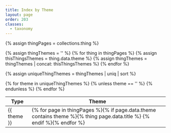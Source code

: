 ```yaml
---
title: Index by Theme
layout: page
order: 203
classes: 
  - taxonomy
---
```


{% assign thingPages = collections.thing %}

{% assign thingThemes = '' %}
{% for thing in thingPages %}
{% assign thisThingsThemes = thing.data.theme %}
{% assign thingThemes = thingThemes | concat: thisThingsThemes %}
{% endfor %}

{% assign uniqueThingThemes = thingThemes | uniq | sort %}

<div class="has-rule-lines">
<table class="taxonomy-table" id="index-by-theme">
  <thead class="visually-hidden">
    <tr><th>Type</th><th>Theme</th>
  </thead>
  <tbody>
{% for theme in uniqueThingThemes %}
{% unless theme == '' %}
<tr>
<td>{{ theme }}</td>
<td>{% for page in thingPages %}{% if page.data.theme contains theme %}{% thing page.data.title %} {% endif %}{% endfor %}</td>
</tr>
{% endunless %}
{% endfor %}
<tbody>
</table>
</div>